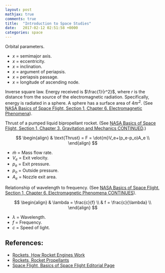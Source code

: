 ```yaml
---
layout: post
mathjax: true
comments: true
title:  "Introduction to Space Studies"
date:   2017-02-12 02:51:58 +0000
categories: space
---
```

Orbital parameters.

- $x$ = semimajor axis.
- $x$ = eccentricity.
- $x$ = inclination.
- $x$ = argument of periapsis.
- $x$ = periapsis passage.
- $x$ = longitude of ascending node.

Inverse square law.  Energy received is $\frac{1}{r^2}$, where $r$ is the
distance from the source of the electromagnetic radiation.  Specifically,
energy is radiated in a sphere.  A sphere has a surface area of $4\pi r^2$.
(See [NASA Basics of Space Flight, Section 1, Chapter 6. Electromagnetic Phenomena](http://solarsystem.nasa.gov/basics/bsf6-1.php)).

Thrust of a pumped liquid bipropellant rocket.  (See [NASA Basics of Space Flight, Section 1, Chapter 3. Gravitation and Mechanics CONTINUED](http://solarsystem.nasa.gov/basics/bsf3-2.php).)

$$
\begin{align}
& \text{Thrust} = F = \dot{m}V_e+(p_e-p_o)A_e \\
\end{align}
$$

- $\dot{m}$ = Mass flow rate.
- $V_e$ = Exit velocity.
- $p_e$ = Exit pressure.
- $p_o$ = Outside pressure.
- $A_e$ = Nozzle exit area.

Relationship of wavelength to frequency.
(See [NASA Basics of Space Flight, Section 1, Chapter 6. Electromagnetic Phenomena CONTINUES](http://solarsystem.nasa.gov/basics/bsf6-2.php)).

$$
\begin{align}
& \lambda = \frac{c}{f} \\
& f = \frac{c}{\lambda} \\
\end{align}
$$

- $\lambda$ = Wavelength.
- $f$ = Frequency.
- $c$ = Speed of light.

## References:

- [Rockets, How Rocket Engines Work][rockets-how-rocket-engines-work]
- [Rockets, Rocket Propellants][rocket-rocket-propellants]
- [Space Flight, Basics of Space Flight Editorial Page][space-flight-basics-editorial-page]

[rockets-how-rocket-engines-work]: http://science.howstuffworks.com/rocket.htm/printable
[rocket-rocket-propellants]: http://www.braeunig.us/space/propel.htm
[space-flight-basics-editorial-page]: http://solarsystem.nasa.gov/basics/toc.php

